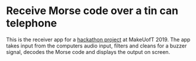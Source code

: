 # Receive Morse code over a tin can telephone

This is the receiver app for a [hackathon project](https://devpost.com/software/conecting-the-unconnected) at MakeUofT 2019. The app takes input from the computers audio input, filters and cleans for a buzzer signal, decodes the Morse code and displays the output on screen.


